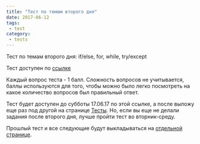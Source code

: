 ```yaml
---
title: "Тест по темам второго дня"
date: 2017-06-12
tags:
 - test
category:
 - tests
---
```


Тест по темам второго дня: if/else, for, while, try/except


Тест доступен по [ссылке](https://docs.google.com/forms/d/e/1FAIpQLSdOCiA_JwyV4I_jaXyTGJGG6RyIDR96SYNsRS9L_60Jqs34bg/viewform?usp=sf_link)

Каждый вопрос теста - 1 балл.
Сложность вопросов не учитывается, баллы используются для того,
чтобы можно было легко посмотреть на какое количество вопросов был правильный ответ.

Тест будет доступен до субботы 17.06.17 по этой ссылке, а после выложу еще раз под другой на странице [Тесты](https://pyneng.github.io/tests/).
Но, если вы еще не делали задания после второго дня, лучше пройти тест во вторник-среду.

Прошлый тест и все следующие будут выкладываться на [отдельной странице](https://pyneng.github.io/tests/).
